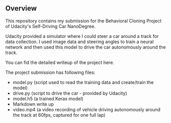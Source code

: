 Overview
---
This repository contains my submission for the Behavioral Cloning Project of Udacity's Self-Driving Car NanoDegree.

Udacity provided a simulator where I could steer a car around a track for data collection. I used image data and steering angles to train a neural network and then used this model to drive the car autonomously around the track.

You can fid the detailed writeup of the project here.

The project submission has following files: 
* model.py (script used to read the training data and create/train the model)
* drive.py (script to drive the car - provided by Udacity)
* model.h5 (a trained Keras model)
* Markdown write up
* video.mp4 (a video recording of vehicle driving autonomously around the track at 60fps, captured for one full lap)
